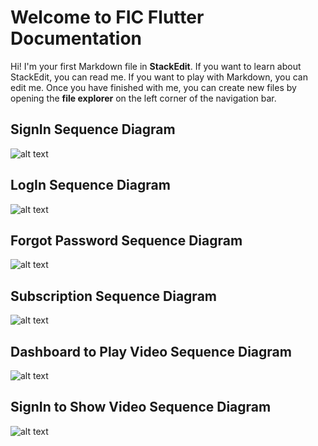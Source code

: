 # Welcome to FIC Flutter Documentation

Hi! I'm your first Markdown file in **StackEdit**. If you want to learn about StackEdit, you can read me. If you want to play with Markdown, you can edit me. Once you have finished with me, you can create new files by opening the **file explorer** on the left corner of the navigation bar.

<!-- ## SignIn Sequence Diagram Flutter!
![alt text](https://www.websequencediagrams.com/files/render?link=dk2kuobr0K7DyezBlhtf0bC5sCcKVETBX7o8n1USoRzkMhZMGjWQyliSCoQmuqJs) -->


## SignIn Sequence Diagram 
![alt text](https://www.websequencediagrams.com/files/render?link=xF9An9v1TM1Zzn7KIjZ7CToIzysVfrh8Y8MrGmDmwiqodnTg4hu0HVgsfbK1R2YD)



## LogIn Sequence Diagram 
![alt text](https://www.websequencediagrams.com/files/render?link=yAYjmheoPE0GL0nkRj4Bkw9JGg4W2WwKBRVYZ7DJbSUydoAAFfnqOAmZt1ACRiUY)

## Forgot Password Sequence Diagram 
![alt text](https://www.websequencediagrams.com/files/render?link=JviTXJhYkCtIuSlfMaISTMgMADNMoqW6XSRAx4QC1dfWlWKmHoXlOFvh1AUNOvJW)

## Subscription Sequence Diagram 
![alt text](https://www.websequencediagrams.com/files/render?link=2sQPsdjSwVWZsNISwpmYzPnOqca1F6IDHrG1NZPVtz1pP1IVj6sr8V52JBHoAGUD)

## Dashboard to Play Video Sequence Diagram 
![alt text](https://www.websequencediagrams.com/files/render?link=ukFUXOD3PoVHu70DalfN0S5eWlJmmTezvrvYkC4rdaAFI0FhCmkaFbCCQltcc8Sb)

## SignIn to Show Video Sequence Diagram 
![alt text](https://www.websequencediagrams.com/files/render?link=nSOXmKkiX4Zu2OUuVXGTxDpmHSq80S66Ms7EUaOYx0N7iofF8KjHi1g1MLSVSEHk)


